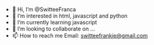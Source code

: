 - 👋 Hi, I’m @SwitteeFranca
- 👀 I’m interested in html, javascript and python
- 🌱 I’m currently learning javascript
- 💞️ I’m looking to collaborate on ...
- 📫 How to reach me 
Email: switteefrankie@gmail.com

<!---
SwitteeFranca/SwitteeFranca is a ✨ special ✨ repository because its `README.md` (this file) appears on your GitHub profile.
You can click the Preview link to take a look at your changes.
--->
